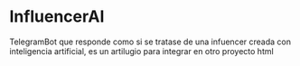 # InfluencerAI
TelegramBot que responde como si se tratase de una infuencer creada con inteligencia artificial, es un artilugio para integrar en otro proyecto html
